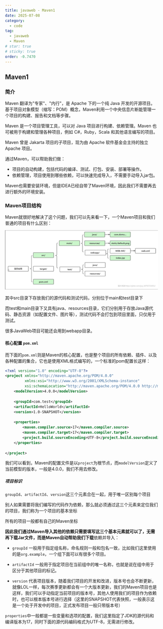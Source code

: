 ```yaml
---
title: javaweb - Maven1
date: 2025-07-08
category:
  - code
tag:
  - javaweb
  - Maven
# star: true
# sticky: true
order: -0.7470
---
```


## Maven1

### 简介

Maven 翻译为"专家"、"内行"，是 Apache 下的一个纯 Java 开发的开源项目。基于项目对象模型（缩写：POM）概念，Maven利用一个中央信息片断能管理一个项目的构建、报告和文档等步骤。

Maven 是一个项目管理工具，可以对 Java 项目进行构建、依赖管理。Maven 也可被用于构建和管理各种项目，例如 C#，Ruby，Scala 和其他语言编写的项目。

Maven 曾是 Jakarta 项目的子项目，现为由 Apache 软件基金会主持的独立 Apache 项目。

通过Maven，可以帮助我们做：

- 项目的自动构建，包括代码的编译、测试、打包、安装、部署等操作。
- 依赖管理，项目使用到哪些依赖，可以快速完成导入，不需要手动导入jar包。

Maven也需要安装环境，但是IDEA已经自带了Maven环境，因此我们不需要再去进行额外的环境安装。

### Maven项目结构

Maven就很好地解决了这个问题，我们可以先来看一下，一个Maven项目和我们普通的项目有什么区别：

![alt text](./img/1.png)

其中src目录下存放我们的源代码和测试代码，分别位于main和test目录下

而test和main目录下又具有java、resources目录，它们分别用于存放Java源代码、静态资源（如配置文件、图片等），测试代码不会打包到项目里面，只仅用于测试。

很多JavaWeb项目可能还会用到webapp目录。

#### 核心配置 `pom.xml`

而下面的`pom.xml`则是Maven的核心配置，也是整个项目的所有依赖、插件、以及各种配置的集合，它也是使用XML格式编写的，一个标准的pom配置长这样：

```xml
<?xml version="1.0" encoding="UTF-8"?>
<project xmlns="http://maven.apache.org/POM/4.0.0"
         xmlns:xsi="http://www.w3.org/2001/XMLSchema-instance"
         xsi:schemaLocation="http://maven.apache.org/POM/4.0.0 http://maven.apache.org/xsd/maven-4.0.0.xsd">
    <modelVersion>4.0.0</modelVersion>

    <groupId>com.test</groupId>
    <artifactId>HelloWorld</artifactId>
    <version>1.0-SNAPSHOT</version>

    <properties>
        <maven.compiler.source>17</maven.compiler.source>
        <maven.compiler.target>17</maven.compiler.target>
        <project.build.sourceEncoding>UTF-8</project.build.sourceEncoding>
    </properties>

</project>
```

我们可以看到，Maven的配置文件是以`project`为根节点，而`modelVersion`定义了当前模型的版本，一般是4.0.0，我们不用去修改。

##### 项目标识

`groupId`、`artifactId`、`version`这三个元素合在一起，用于唯一区别每个项目

别人如果需要将我们编写的代码作为依赖，那么就必须通过这三个元素来定位我们的项目，我们称为一个项目的基本坐标

所有的项目一般都有自己的Maven坐标

**因此我们通过Maven导入其他的依赖只需要填写这三个基本元素就可以了，无需再下载Jar文件，而是Maven自动帮助我们下载**依赖并导入：

- `groupId` 一般用于指定组名称，命名规则一般和包名一致，比如我们这里使用的是`org.example`，一个组下面可以有很多个项目。

- `artifactId` 一般用于指定项目在当前组中的唯一名称，也就是说在组中用于区分于其他项目的标记。

- `version` 代表项目版本，随着我们项目的开发和改进，版本号也会不断更新，就像LOL一样，每次赛季更新都会有一个大版本更新，我们的Maven项目也是这样，我们可以手动指定当前项目的版本号，其他人使用我们的项目作为依赖时，也可以根本版本号进行选择（这里的SNAPSHOT代表快照，一般表示这是一个处于开发中的项目，正式发布项目一般只带版本号）

`properties`中一般都是一些变量和选项的配置，我们这里指定了JDK的源代码和编译版本为17，同时下面的源代码编码格式为UTF-8，无需进行修改。
